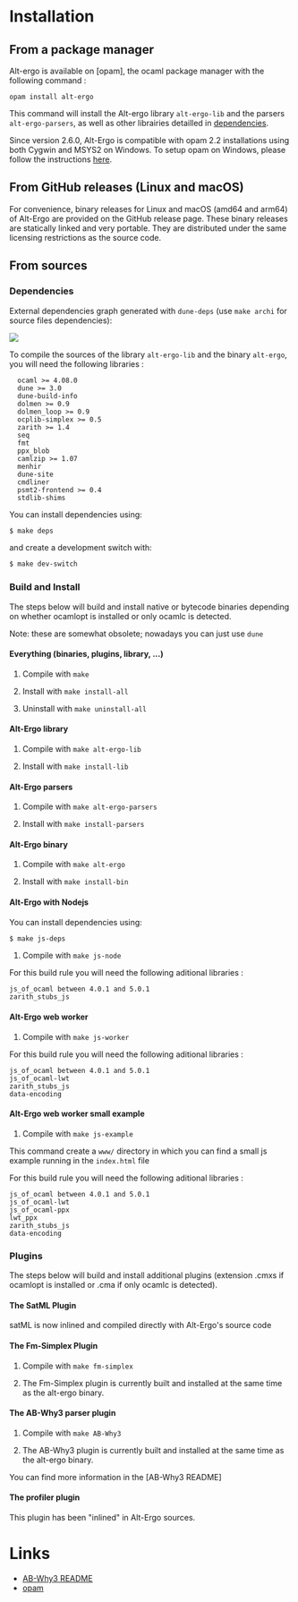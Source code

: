 # Installation

## From a package manager

Alt-ergo is available on [opam], the ocaml package manager with the following command :
```
opam install alt-ergo
```

This command will install the Alt-ergo library `alt-ergo-lib` and the parsers `alt-ergo-parsers`, as well as other librairies detailled in [dependencies](#dependencies).

Since version 2.6.0, Alt-Ergo is compatible with opam 2.2 installations using both Cygwin and MSYS2 on Windows. To setup opam on Windows, please follow the instructions [here](https://ocamlpro.com/blog/2024_07_01_opam_2_2_0_releases/).

## From GitHub releases (Linux and macOS)

For convenience, binary releases for Linux and macOS (amd64 and arm64) of
Alt-Ergo are provided on the GitHub release page. These binary releases are
statically linked and very portable. They are distributed under the same
licensing restrictions as the source code.

## From sources

### Dependencies

External dependencies graph generated with `dune-deps` (use `make archi` for source files dependencies):

![](deps.png)

To compile the sources of the library `alt-ergo-lib` and the binary `alt-ergo`, you will need the
following libraries :
```
  ocaml >= 4.08.0
  dune >= 3.0
  dune-build-info
  dolmen >= 0.9
  dolmen_loop >= 0.9
  ocplib-simplex >= 0.5
  zarith >= 1.4
  seq
  fmt
  ppx_blob
  camlzip >= 1.07
  menhir
  dune-site
  cmdliner
  psmt2-frontend >= 0.4
  stdlib-shims
```

You can install dependencies using:

```sh
$ make deps
```

and create a development switch with:

```sh
$ make dev-switch
```

### Build and Install

The steps below will build and install native or bytecode binaries
depending on whether ocamlopt is installed or only ocamlc is detected.

Note: these are somewhat obsolete; nowadays you can just use `dune`

#### Everything (binaries, plugins, library, ...)

  1. Compile with `make`

  2. Install with `make install-all`

  3. Uninstall with `make uninstall-all`

#### Alt-Ergo library

  1. Compile with `make alt-ergo-lib`

  2. Install with `make install-lib`

#### Alt-Ergo parsers

  1. Compile with `make alt-ergo-parsers`

  2. Install with `make install-parsers`

#### Alt-Ergo binary

  1. Compile with `make alt-ergo`

  2. Install with `make install-bin`

#### Alt-Ergo with Nodejs

You can install dependencies using:

```sh
$ make js-deps
```

  1. Compile with `make js-node`

For this build rule you will need the following aditional libraries :
```
js_of_ocaml between 4.0.1 and 5.0.1
zarith_stubs_js
```

#### Alt-Ergo web worker

  1. Compile with `make js-worker`

For this build rule you will need the following aditional libraries :
```
js_of_ocaml between 4.0.1 and 5.0.1
js_of_ocaml-lwt
zarith_stubs_js
data-encoding
```

#### Alt-Ergo web worker small example

  1. Compile with `make js-example`

This command create a `www/` directory in which you can find a small js example running in the `index.html` file

For this build rule you will need the following aditional libraries :
```
js_of_ocaml between 4.0.1 and 5.0.1
js_of_ocaml-lwt
js_of_ocaml-ppx
lwt_ppx
zarith_stubs_js
data-encoding
```

### Plugins

The steps below will build and install additional plugins (extension
.cmxs if ocamlopt is installed or .cma if only ocamlc is detected).

#### The SatML Plugin

 satML is now inlined and compiled directly with Alt-Ergo's source code

#### The Fm-Simplex Plugin

  1. Compile with `make fm-simplex`

  2. The Fm-Simplex plugin is currently built and installed
  at the same time as the alt-ergo binary.

#### The AB-Why3 parser plugin

  1. Compile with `make AB-Why3`

  2. The AB-Why3 plugin is currently built and installed
  at the same time as the alt-ergo binary.

You can find more information in the [AB-Why3 README]

#### The profiler plugin

This plugin has been "inlined" in Alt-Ergo sources.

# Links
- [AB-Why3 README](../Plugins/ab_why3.md)
- [opam](https://opam.ocaml.org/)
